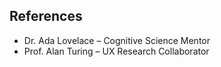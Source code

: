 ## References

- Dr. Ada Lovelace – Cognitive Science Mentor
- Prof. Alan Turing – UX Research Collaborator
